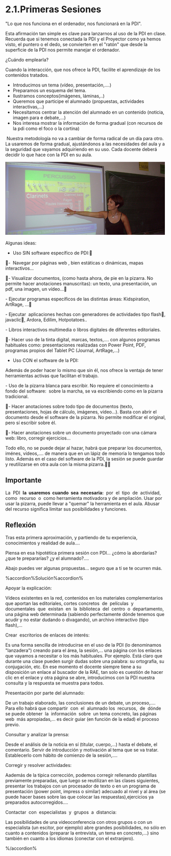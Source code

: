# 2.1.Primeras Sesiones

"Lo que nos funciona en el ordenador, nos funcionará en la PDI".

Esta afirmación tan simple es clave para lanzarnos al uso de la PDI en clase. Recuerda que si tenemos conectada la PDI y el Proyector como ya hemos visto, el puntero o el dedo, se convierten en el "ratón" que desde la superficie de la PDI nos permite manejar el ordenador.

¿Cuándo emplearla?

Cuando la interacción, que nos ofrece la PDI, facilite el aprendizaje de los contenidos tratados.

*   Introducimos un tema (vídeo, presentación,....)
*   Preparamos un esquema del tema.
*   Ilustramos conceptos(imágenes, láminas,..)
*   Queremos que participe el alumnado (propuestas, actividades interactivas,...)
*   Necesitamos centrar la atención del alumnado en un contenido (noticia, imagen para e debate,...)
*   Nos interesa mostrar la información de forma gradual (con recursos de la pdi como el foco o la cortina)

 Nuestra metodología no va a cambiar de forma radical de un día para otro. La usaremos de forma gradual, ajustándonos a las necesidades del aula y a la seguridad que vayamos adquiriendo en su uso. Cada docente deberá decidir lo que hace con la PDI en su aula.


[![Fig.1.20.Licencia: Algunos derechos reservados luistorresotero](img/profe_pdi.jpg)](http://www.flickr.com/photos/67205343@N08/6155171761/sizes/m/in/photostream/)

Algunas ideas:

*   Uso SIN software específico de PDI:

-  Navegar por páginas web , bien estáticas o dinámicas, mapas interactivos...

\- Visualizar documentos, (como hasta ahora, de pie en la pizarra. No permite hacer anotaciones manuscritas): un texto, una presentación, un pdf, una imagen, un vídeo...

\- Ejecutar programas específicos de las distintas áreas: Kidspiration, ArtRage, ...

\- Ejecutar  aplicaciones hechas con generadores de actividades tipo flash, javaclic, Ardora, Edilim, Hotpotatoes..

\- Libros interactivos multimedia o libros digitales de diferentes editoriales.

\- Hacer uso de la tinta digital, marcas, textos,.... con algunos programas habituales como: presentaciones realizadas con Power Point, PDF, programas propios del Tablet PC (Journal, ArtRage,...)

*   Uso CON el software de la PDI:

Además de poder hacer lo mismo que sin él, nos ofrece la ventaja de tener herramientas activas que facilitan el trabajo.

\- Uso de la pizarra blanca para escribir. No requiere el conocimiento a fondo del software:  sobre la marcha, se va escribiendo como en la pizarra tradicional.

\- Hacer anotaciones sobre todo tipo de documentos (texto, presentaciones, hojas de cálculo, imágenes, vídeo...). Basta con abrir el documento desde el software de la pizarra. No permite modificar el original, pero sí escribir sobre él.

\- Hacer anotaciones sobre un documento proyectado con una cámara web: libro, corregir ejercicios...

Todo ello, no se puede dejar al hazar, habrá que preparar los documentos, iménes, vídeos,.... de manera que en un lápiz de memoria lo tengamos todo listo. Además en el caso del software de la PDI, la sesión se puede guardar y reutilizarse en otra aula con la misma pizarra.

## Importante

La  PDI  **la  usaremos  cuando  sea  necesaria:**  por  el  tipo  de  actividad,  como  recurso  o  como herramienta motivadora y de ampliación. Usar por usar la pizarra, puede llevar a "quemar" la herramienta en el aula. Abusar del recurso significa limitar sus posibilidades y funciones.

## Reflexión

Tras esta primera aproximación, y partiendo de tu experiencia, conocimientos y realidad de aula....

Piensa en esa hipotética primera sesión con PDI... ¿cómo la abordarías? ¿que te prepararías? ¿y el alumnado?....

Abajo puedes ver algunas propuestas... seguro que a tí se te ocurren más.

%accordion%Solución%accordion%

Apoyar la explicación:

Vídeos existentes en la red, contenidos en los materiales complementarios que aportan las editoriales, cortes concretos  de  películas  y  documentales  que  existan  en  la  biblioteca  del  centro  o  departamento, una página web determinada (sabiendo perfectamente dónde tenemos que acudir y no estar dudando o divagando), un archivo interactivo (tipo flash),...

Crear  escritorios de enlaces de interés:

Es una forma sencilla de introducirse en el uso de la PDI (lo denominamos "lanzadera") creando para el área, la sesión,... una página con los enlaces que vayamos a necesitar o los más habituales. Por ejemplo. Está claro que durante una clase pueden surgir dudas sobre una palabra: su ortografía, su conjugación, etc. En ese momento el docente siempre tiene a su disposición un enlace al buscador de la RAE, tan solo es cuestión de hacer clic en el enlace y otra página se abre, introducimos con la PDI nuestra consulta y la respuesta se muestra para todos.

Presentación por parte del alumnado:

De un trabajo elaborado, las conclusiones de un debate, un proceso,.... Para ello habrá que compartir  con  el  alumnado los  recursos,  de  dónde  se puede obtener  la  información  sobre  un tema concreto, las páginas  web  más apropiadas,... es decir guiar (en función de la edad) el proceso previo.

Consultar y analizar la prensa:

Desde el análisis de la noticia en sí (titular, cuerpo,...) hasta el debate, el comentario. Servir de introducción y motivación al tema que se va tratar. Establecerlo com hábito de comienzo de la sesión,....

Corregir y resolver actividades:

Aademás de la típica corrección, podemos corregir rellenando plantillas previamente preparadas, que luego se reutilizan en las clases siguientes, presentar los trabajos con un procesador de texto o en un programa de presentación (power point, impress o similar) adecuado al nivel y al área (se puede hacer bases sobre las que colocar las respuestas),ejercicios ya preparados autocorregidos....

Contactar  con  especialistas  y  grupos  a  distancia:

Las posibilidades de una videoconferencia con otros grupos o con un especialista (un escitor, por ejemplo) abre grandes posibilidades, no sólo en cuanto a contenidos (preparar la entrevista, un tema en concreto,...) sino también en cuanto a los idiomas (conectar con el extranjero).


%/accordion%



